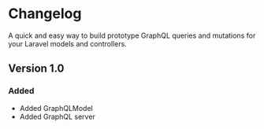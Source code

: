 # Changelog

A quick and easy way to build prototype GraphQL queries and mutations for your Laravel models and controllers.

## Version 1.0

### Added
- Added GraphQLModel
- Added GraphQL server
